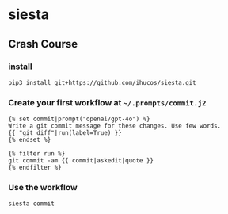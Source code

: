 # siesta

## Crash Course

### install

```
pip3 install git+https://github.com/ihucos/siesta.git
```

### Create your first workflow at `~/.prompts/commit.j2`

```jinja2
{% set commit|prompt("openai/gpt-4o") %}
Write a git commit message for these changes. Use few words.
{{ "git diff"|run(label=True) }}
{% endset %}

{% filter run %}
git commit -am {{ commit|askedit|quote }}
{% endfilter %}
```

### Use the workflow

```
siesta commit
```

